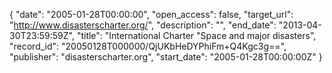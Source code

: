 {
  "date": "2005-01-28T00:00:00", 
  "open_access": false, 
  "target_url": "http://www.disasterscharter.org/", 
  "description": "", 
  "end_date": "2013-04-30T23:59:59Z", 
  "title": "International Charter \"Space and major disasters", 
  "record_id": "20050128T000000/QjUKbHeDYPhiFm+Q4Kgc3g==", 
  "publisher": "disasterscharter.org", 
  "start_date": "2005-01-28T00:00:00Z"
}

